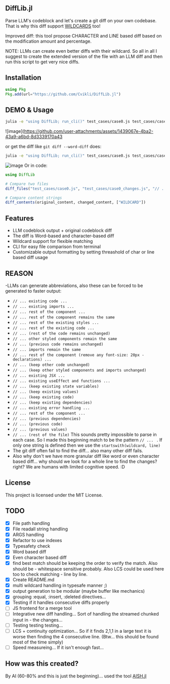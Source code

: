 ## DiffLib.jl

Parse LLM's codeblock and let's create a git diff on your own codebase. That is why this diff support [WILDCARDS](https://github.com/Cvikli/DiffLib.jl?tab=readme-ov-file#reason) too! 

Improved diff: this tool propose CHARACTER and LINE based diff based on the modification amount and percentage. 

NOTE: LLMs can create even better diffs with their wildcard. So all in all I suggest to create the extended version of the file with an LLM diff and then run this script to get very nice diffs. 

## Installation

```julia
using Pkg
Pkg.add(url="https://github.com/Cvikli/DiffLib.jl")
```

## DEMO & Usage
```sh
julia -e "using DiffLib; run_cli()" test_cases/case0.js test_cases/case0_changes.js -d -w "// ..."
```
![image](https://github.com/user-attachments/assets/1439067e-4ba2-43a9-a6bd-8d3339170a43

or get the diff like `git diff --word-diff` does:
```sh
julia -e "using DiffLib; run_cli()" test_cases/case0.js test_cases/case0_changes.js -w "// ..."
```
![image](https://github.com/user-attachments/assets/7fdd5602-149d-4ab0-830b-4550050c5a96)
Or in code:
```julia
using DiffLib

# Compare two files
diff_files("test_cases/case0.js", "test_cases/case0_changes.js", "// ... ")

# Compare content strings
diff_contents(original_content, changed_content, ["WILDCARD"])
```

## Features
- LLM codeblock output + original codeblock diff
- The diff is Word-based and character-based diff
- Wildcard support for flexible matching
- CLI for easy file comparison from terminal
- Customizable output formatting by setting threashold of char or line based diff usage


## REASON
-LLMs can generate abbreviations, also these can be forced to be generated to faster output:
  - `// ... existing code ...`
  - `// ... existing imports ...`
  - `// ... rest of the component ...`
  - `// ... rest of the component remains the same`
  - `// ... rest of the existing styles ...`
  - `// ... rest of the existing code ...`
  - `// ... (rest of the code remains unchanged)`
  - `// ... other styled components remain the same`
  - `// ... (previous code remains unchanged)`
  - `// ... imports remain the same`
  - `// ... rest of the component (remove any font-size: 20px - declarations) ...`
  - `// ... (keep other code unchanged)`
  - `// ... (keep other styled components and imports unchanged)`
  - `// ... existing JSX ...`
  - `// ... existing useEffect and functions ...`
  - `// ... (keep existing state variables)`
  - `// ... (keep existing values)`
  - `// ... (keep existing code)`
  - `// ... (keep existing dependencies)`
  - `// ... existing error handling ...`  
  - `// ... rest of the component ...`
  - `// ... (previous dependencies)`
  - `// ... (previous code)`
  - `// ... (previous values)`
  - `// ... (rest of the file)`
This sounds pretty impossible to parse in each case. So I made this beginning match to be the pattern `// ... ` . If only one string is defined then we use the `startswith(wildcard, line)` 
- The git diff often fail to find the diff... also many other diff fails. 
- Also why don't we have more granular diff like word or even character based diff... why should we look for a whole line to find the changes? right? We are humans with limited cognitive speed. :D

## License

This project is licensed under the MIT License.


## TODO
- [x] File path handling
- [x] File readall string handling
- [x] ARGS handling
- [x] Refactor to use indexes
- [x] Typesafety check
- [x] Word based diff
- [x] Even character based diff
- [x] find best match should be keeping the order to verify the match. Also should be - whitespace sensitive probably. Also LCS could be used here too to check matching - line by line.
- [x] Create README.md
- [x] multi wildcard handling in typesafe manner ;)
- [x] output generation to be modular (maybe buffer like mechanics)
- [x] grouping :equal, :insert, :deleted directives...
- [x] Testing if it handles consecutive diffs properly
- [ ] JS frontend for a merge tool
- [ ] Integrative new diff handling... Sort of handling the streamed chunked input in - the changes...
- [ ] Testing testing testing...
- [ ] LCS + continuity optimization... So if it finds 2,1,1 in a large text it is worse then finding the 4 consecutive line. (Btw... this should be found most of the time simply)
- [ ] Speed measureing... If it isn't enough fast...

## How was this created?
By AI (60-80% and this is just the beginning)... used the tool [AISH.jl](https://github.com/Cvikli/AISH.jl)
